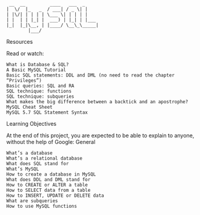 ```
 __  __         ____   ___  _     
|  \/  |_   _  / ___| / _ \| |    
| |\/| | | | | \___ \| | | | |    
| |  | | |_| |  ___) | |_| | |___ 
|_|  |_|\__, | |____/ \__\_\_____|
        |___/                     
```
Resources

Read or watch:

    What is Database & SQL?
    A Basic MySQL Tutorial
    Basic SQL statements: DDL and DML (no need to read the chapter “Privileges”)
    Basic queries: SQL and RA
    SQL technique: functions
    SQL technique: subqueries
    What makes the big difference between a backtick and an apostrophe?
    MySQL Cheat Sheet
    MySQL 5.7 SQL Statement Syntax

Learning Objectives

At the end of this project, you are expected to be able to explain to anyone, without the help of Google:
General

    What’s a database
    What’s a relational database
    What does SQL stand for
    What’s MySQL
    How to create a database in MySQL
    What does DDL and DML stand for
    How to CREATE or ALTER a table
    How to SELECT data from a table
    How to INSERT, UPDATE or DELETE data
    What are subqueries
    How to use MySQL functions

